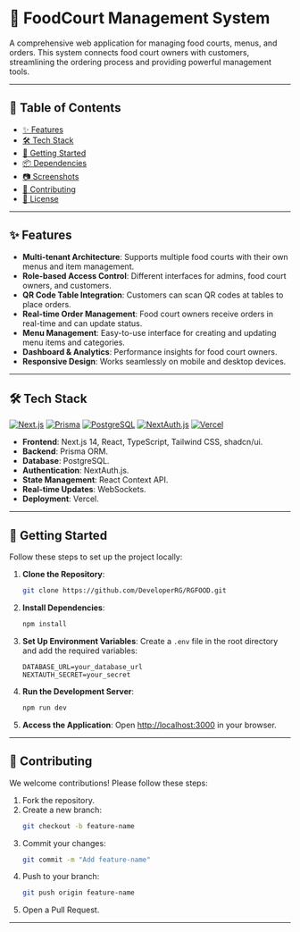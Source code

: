 # 🍔 FoodCourt Management System

A comprehensive web application for managing food courts, menus, and orders. This system connects food court owners with customers, streamlining the ordering process and providing powerful management tools.

---

## 📖 Table of Contents

- [✨ Features](#-features)
- [🛠️ Tech Stack](#️-tech-stack)
- [🚀 Getting Started](#-getting-started)
- [📦 Dependencies](#-dependencies)
- [📷 Screenshots](#-screenshots)
- [🤝 Contributing](#-contributing)
- [📄 License](#-license)

---

## ✨ Features

- **Multi-tenant Architecture**: Supports multiple food courts with their own menus and item management.
- **Role-based Access Control**: Different interfaces for admins, food court owners, and customers.
- **QR Code Table Integration**: Customers can scan QR codes at tables to place orders.
- **Real-time Order Management**: Food court owners receive orders in real-time and can update status.
- **Menu Management**: Easy-to-use interface for creating and updating menu items and categories.
- **Dashboard & Analytics**: Performance insights for food court owners.
- **Responsive Design**: Works seamlessly on mobile and desktop devices.

---

## 🛠️ Tech Stack

[![Next.js](https://img.shields.io/badge/Next.js-13+-black.svg)](https://nextjs.org/)
[![Prisma](https://img.shields.io/badge/Prisma-4.15.0-blue.svg)](https://www.prisma.io/)
[![PostgreSQL](https://img.shields.io/badge/PostgreSQL-15-336791.svg)](https://www.postgresql.org/)
[![NextAuth.js](https://img.shields.io/badge/NextAuth.js-4.22.0-green.svg)](https://next-auth.js.org/)
[![Vercel](https://img.shields.io/badge/Vercel-Deployment-black.svg)](https://vercel.com/)


- **Frontend**: Next.js 14, React, TypeScript, Tailwind CSS, shadcn/ui.
- **Backend**: Prisma ORM.
- **Database**: PostgreSQL.
- **Authentication**: NextAuth.js.
- **State Management**: React Context API.
- **Real-time Updates**: WebSockets.
- **Deployment**: Vercel.

---

## 🚀 Getting Started

Follow these steps to set up the project locally:

1. **Clone the Repository**:
   ```bash
   git clone https://github.com/DeveloperRG/RGFOOD.git
   ```

2. **Install Dependencies**:
   ```bash
   npm install
   ```

3. **Set Up Environment Variables**:
   Create a `.env` file in the root directory and add the required variables:
   ```
   DATABASE_URL=your_database_url
   NEXTAUTH_SECRET=your_secret
   ```

4. **Run the Development Server**:
   ```bash
   npm run dev
   ```

5. **Access the Application**:
   Open [http://localhost:3000](http://localhost:3000) in your browser.

---


## 🤝 Contributing

We welcome contributions! Please follow these steps:

1. Fork the repository.
2. Create a new branch:
   ```bash
   git checkout -b feature-name
   ```
3. Commit your changes:
   ```bash
   git commit -m "Add feature-name"
   ```
4. Push to your branch:
   ```bash
   git push origin feature-name
   ```
5. Open a Pull Request.

---
